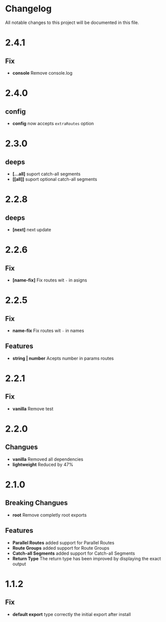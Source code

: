 # Changelog

All notable changes to this project will be documented in this file.

# 2.4.1

## Fix

-   **console** Remove console.log

# 2.4.0

## config

-   **config** now accepts `extraRoutes` option

# 2.3.0

## deeps

-   **\[...all]** suport catch-all segments
-   **\[\[all]]** suport optional catch-all segments

# 2.2.8

## deeps

-   **\[next]** next update

# 2.2.6

## Fix

-   **\[name-fix]** Fix routes wit `-` in asigns

# 2.2.5

## Fix

-   **name-fix** Fix routes wit `-` in names

## Features

-   **string | number** Acepts number in params routes

# 2.2.1

## Fix

-   **vanilla** Remove test

# 2.2.0

## Changues

-   **vanilla** Removed all dependencies
-   **lightweight** Reduced by 47%

# 2.1.0

## Breaking Changues

-   **root** Remove completly root exports

## Features

-   **Parallel Routes** added support for Parallel Routes
-   **Route Groups** added support for Route Groups
-   **Catch-all Segments** added support for Catch-all Segments
-   **Return Type** The return type has been improved by displaying the exact output

# 1.1.2

## Fix

-   **default export** type correctly the initial export after install
